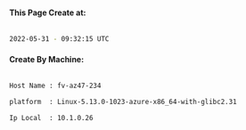 
   
#### This Page Create at:

```bash

2022-05-31 - 09:32:15 UTC

```

#### Create By Machine:

```bash

Host Name : fv-az47-234

platform  : Linux-5.13.0-1023-azure-x86_64-with-glibc2.31

Ip Local  : 10.1.0.26

```

